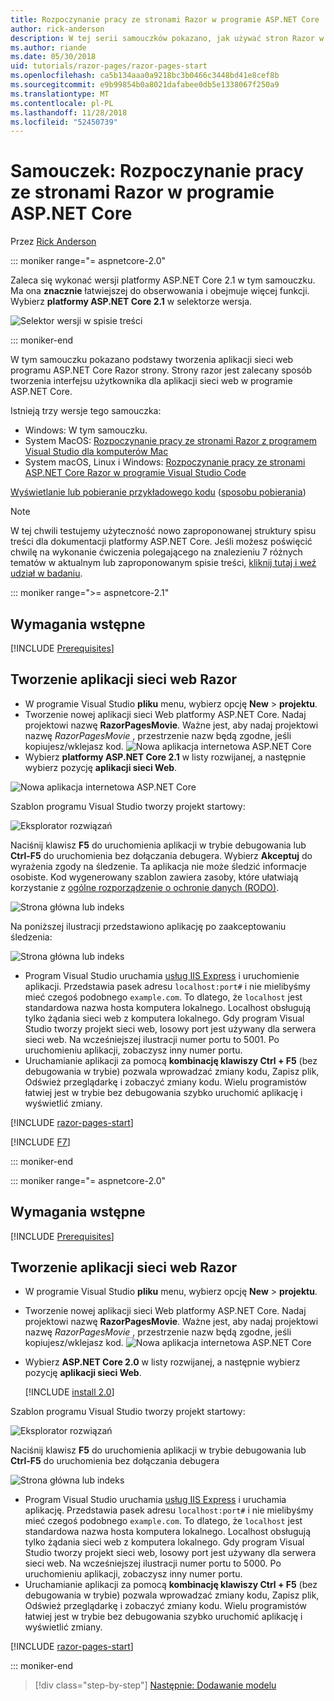 ```yaml
---
title: Rozpoczynanie pracy ze stronami Razor w programie ASP.NET Core
author: rick-anderson
description: W tej serii samouczków pokazano, jak używać stron Razor w programie ASP.NET Core. Dowiedz się, jak utworzyć model, generowanie kodu dla stron Razor, platformy Entity Framework Core i SQL Server na użytek dostęp do danych, dodać funkcje wyszukiwania, dodać sprawdzanie poprawności danych wejściowych i użyć migracje do aktualizacji modelu.
ms.author: riande
ms.date: 05/30/2018
uid: tutorials/razor-pages/razor-pages-start
ms.openlocfilehash: ca5b134aaa0a9218bc3b0466c3448bd41e8cef8b
ms.sourcegitcommit: e9b99854b0a8021dafabee0db5e1338067f250a9
ms.translationtype: MT
ms.contentlocale: pl-PL
ms.lasthandoff: 11/28/2018
ms.locfileid: "52450739"
---
```

# <a name="tutorial-get-started-with-razor-pages-in-aspnet-core"></a>Samouczek: Rozpoczynanie pracy ze stronami Razor w programie ASP.NET Core

Przez [Rick Anderson](https://twitter.com/RickAndMSFT)

::: moniker range="= aspnetcore-2.0"

Zaleca się wykonać wersji platformy ASP.NET Core 2.1 w tym samouczku. Ma ona **znacznie** łatwiejszej do obserwowania i obejmuje więcej funkcji. Wybierz **platformy ASP.NET Core 2.1** w selektorze wersja.

![Selektor wersji w spisie treści](razor-pages-start/_static/v21.png)

::: moniker-end

W tym samouczku pokazano podstawy tworzenia aplikacji sieci web programu ASP.NET Core Razor strony. Strony razor jest zalecany sposób tworzenia interfejsu użytkownika dla aplikacji sieci web w programie ASP.NET Core.

Istnieją trzy wersje tego samouczka:

* Windows: W tym samouczku.
* System MacOS: [Rozpoczynanie pracy ze stronami Razor z programem Visual Studio dla komputerów Mac](xref:tutorials/razor-pages-mac/razor-pages-start)
* System macOS, Linux i Windows: [Rozpoczynanie pracy ze stronami ASP.NET Core Razor w programie Visual Studio Code](xref:tutorials/razor-pages-vsc/razor-pages-start)

[Wyświetlanie lub pobieranie przykładowego kodu](https://github.com/aspnet/Docs/tree/master/aspnetcore/tutorials/razor-pages/razor-pages-start/sample) ([sposobu pobierania](xref:index#how-to-download-a-sample))

> [!NOTE]
> W tej chwili testujemy użyteczność nowo zaproponowanej struktury spisu treści dla dokumentacji platformy ASP.NET Core.  Jeśli możesz poświęcić chwilę na wykonanie ćwiczenia polegającego na znalezieniu 7 różnych tematów w aktualnym lub zaproponowanym spisie treści, [kliknij tutaj i weź udział w badaniu](https://dpk4xbh5.optimalworkshop.com/treejack/rps16hd5).

::: moniker range=">= aspnetcore-2.1"

## <a name="prerequisites"></a>Wymagania wstępne

[!INCLUDE [Prerequisites](~/includes/net-core-prereqs-windows.md)]

## <a name="create-a-razor-web-app"></a>Tworzenie aplikacji sieci web Razor

* W programie Visual Studio **pliku** menu, wybierz opcję **New** > **projektu**.
* Tworzenie nowej aplikacji sieci Web platformy ASP.NET Core. Nadaj projektowi nazwę **RazorPagesMovie**. Ważne jest, aby nadaj projektowi nazwę *RazorPagesMovie* , przestrzenie nazw będą zgodne, jeśli kopiujesz/wklejasz kod.
 ![Nowa aplikacja internetowa ASP.NET Core](razor-pages-start/_static/np_2.1.png)
* Wybierz **platformy ASP.NET Core 2.1** w listy rozwijanej, a następnie wybierz pozycję **aplikacji sieci Web**.

 ![Nowa aplikacja internetowa ASP.NET Core](razor-pages-start/_static/np_2_2.1.png)

Szablon programu Visual Studio tworzy projekt startowy:

![Eksplorator rozwiązań](razor-pages-start/_static/se2.1.png)

Naciśnij klawisz **F5** do uruchomienia aplikacji w trybie debugowania lub **Ctrl-F5** do uruchomienia bez dołączania debugera. Wybierz **Akceptuj** do wyrażenia zgody na śledzenie. Ta aplikacja nie może śledzić informacje osobiste. Kod wygenerowany szablon zawiera zasoby, które ułatwiają korzystanie z [ogólne rozporządzenie o ochronie danych (RODO)](xref:security/gdpr).

![Strona główna lub indeks](razor-pages-start/_static/homeGDPR.png)

Na poniższej ilustracji przedstawiono aplikację po zaakceptowaniu śledzenia:

![Strona główna lub indeks](razor-pages-start/_static/home2.1.png)

* Program Visual Studio uruchamia [usług IIS Express](/iis/extensions/introduction-to-iis-express/iis-express-overview) i uruchomienie aplikacji. Przedstawia pasek adresu `localhost:port#` i nie mielibyśmy mieć czegoś podobnego `example.com`. To dlatego, że `localhost` jest standardowa nazwa hosta komputera lokalnego. Localhost obsługują tylko żądania sieci web z komputera lokalnego. Gdy program Visual Studio tworzy projekt sieci web, losowy port jest używany dla serwera sieci web. Na wcześniejszej ilustracji numer portu to 5001. Po uruchomieniu aplikacji, zobaczysz inny numer portu.
* Uruchamianie aplikacji za pomocą **kombinację klawiszy Ctrl + F5** (bez debugowania w trybie) pozwala wprowadzać zmiany kodu, Zapisz plik, Odśwież przeglądarkę i zobaczyć zmiany kodu. Wielu programistów łatwiej jest w trybie bez debugowania szybko uruchomić aplikację i wyświetlić zmiany.

[!INCLUDE [razor-pages-start](~/includes/RP/2.1/razor-pages-start.md)]

[!INCLUDE [F7](~/includes/RP/F7.md)]

::: moniker-end

::: moniker range="= aspnetcore-2.0"

## <a name="prerequisites"></a>Wymagania wstępne

[!INCLUDE [Prerequisites](~/includes/net-core-prereqs-windows.md)]

## <a name="create-a-razor-web-app"></a>Tworzenie aplikacji sieci web Razor

* W programie Visual Studio **pliku** menu, wybierz opcję **New** > **projektu**.
* Tworzenie nowej aplikacji sieci Web platformy ASP.NET Core. Nadaj projektowi nazwę **RazorPagesMovie**. Ważne jest, aby nadaj projektowi nazwę *RazorPagesMovie* , przestrzenie nazw będą zgodne, jeśli kopiujesz/wklejasz kod.
  ![Nowa aplikacja internetowa ASP.NET Core](../../razor-pages/index/_static/np.png)
* Wybierz **ASP.NET Core 2.0** w listy rozwijanej, a następnie wybierz pozycję **aplikacji sieci Web**.

  [!INCLUDE [install 2.0](~/includes/dotnetcore-on-dotnetfx-vs.md)]

Szablon programu Visual Studio tworzy projekt startowy:

![Eksplorator rozwiązań](razor-pages-start/_static/se.png)

Naciśnij klawisz **F5** do uruchomienia aplikacji w trybie debugowania lub **Ctrl-F5** do uruchomienia bez dołączania debugera

![Strona główna lub indeks](razor-pages-start/_static/home.png)

* Program Visual Studio uruchamia [usług IIS Express](/iis/extensions/introduction-to-iis-express/iis-express-overview) i uruchamia aplikację. Przedstawia pasek adresu `localhost:port#` i nie mielibyśmy mieć czegoś podobnego `example.com`. To dlatego, że `localhost` jest standardowa nazwa hosta komputera lokalnego. Localhost obsługują tylko żądania sieci web z komputera lokalnego. Gdy program Visual Studio tworzy projekt sieci web, losowy port jest używany dla serwera sieci web. Na wcześniejszej ilustracji numer portu to 5000. Po uruchomieniu aplikacji, zobaczysz inny numer portu.
* Uruchamianie aplikacji za pomocą **kombinację klawiszy Ctrl + F5** (bez debugowania w trybie) pozwala wprowadzać zmiany kodu, Zapisz plik, Odśwież przeglądarkę i zobaczyć zmiany kodu. Wielu programistów łatwiej jest w trybie bez debugowania szybko uruchomić aplikację i wyświetlić zmiany.

[!INCLUDE [razor-pages-start](~/includes/RP/razor-pages-start.md)]

::: moniker-end

> [!div class="step-by-step"]
> [Następnie: Dodawanie modelu](xref:tutorials/razor-pages/model)
